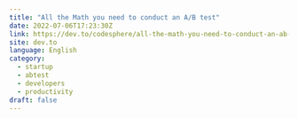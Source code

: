 ```yaml
---
title: "All the Math you need to conduct an A/B test"
date: 2022-07-06T17:23:30Z
link: https://dev.to/codesphere/all-the-math-you-need-to-conduct-an-ab-test-136b?utm_medium=RSS&utm_source=news.12bit.vn
site: dev.to
language: English
category:
  - startup
  - abtest
  - developers
  - productivity
draft: false
---
```

